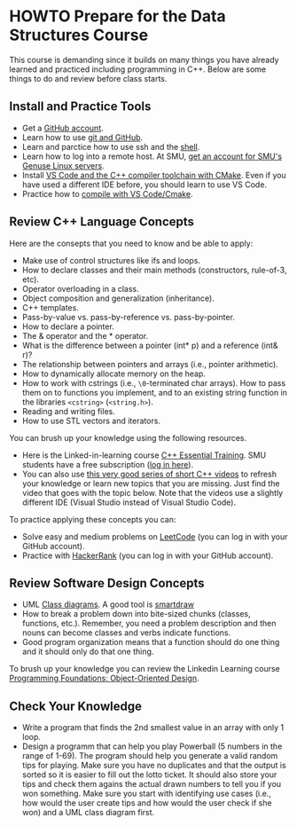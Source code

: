 # HOWTO Prepare for the Data Structures Course

This course is demanding since it builds on many things you have already learned and practiced including 
programming in C++. Below are some things to do and review before class starts.

## Install and Practice Tools
* Get a [GitHub account](https://github.com/).
* Learn how to use [git and GitHub](https://docs.github.com/en/get-started/quickstart/hello-world).
* Learn and parctice how to use ssh and the [shell](https://github.com/mhahsler/CS2341/blob/main/HOWTO_shell_and_ssh.md).
* Learn how to log into a remote host. At SMU, [get an account for SMU's Genuse Linux servers](https://www.smu.edu/OIT/Services/genuse/).
* Install [VS Code and the C++ compiler toolchain with CMake](https://github.com/mhahsler/CS2341#required-tools). Even if you have used a different IDE before, you should learn to use VS Code.
* Practice how to [compile with VS Code/Cmake](https://github.com/mhahsler/CS2341/blob/main/HOWTO_compile_programs_with_CMake.md).
 

## Review C++ Language Concepts

Here are the consepts that you need to know and be able to apply:

* Make use of control structures like ifs and loops.
* How to declare classes and their main methods (constructors, rule-of-3, etc).
* Operator overloading in a class.
* Object composition and generalization (inheritance).
* C++ templates.
* Pass-by-value vs. pass-by-reference vs. pass-by-pointer.
* How to declare a pointer.
* The & operator and the * operator.
* What is the difference between a pointer (int* p) and a reference (int& r)?
* The relationship between pointers and arrays (i.e., pointer arithmetic).
* How to dynamically allocate memory on the heap.
* How to work with cstrings (i.e., `\0`-terminated char arrays). How to pass them on to functions you implement,
  and to an existing string function in the libraries `<cstring>` (`<string.h>`).
* Reading and writing files.
* How to use STL vectors and iterators.
 
You can brush up your knowledge using the following resources.
* Here is the Linked-in-learning course [C++ Essential Training](https://www.linkedin.com/learning-login/share?account=2139050&forceAccount=false&redirect=https%3A%2F%2Fwww.linkedin.com%2Flearning%2Fc-plus-plus-essential-training-15106801%3Ftrk%3Dshare_ent_url%26shareId%3DY6vgr5xvTmym7SM7gNWfkA%253D%253D). SMU students have a free subscription ([log in here](https://www.smu.edu/OIT/Services/linkedin)).
* You can also use [this very good series of short C++ videos](https://wVww.youtube.com/playlist?list=PLlrATfBNZ98dudnM48yfGUldqGD0S4FFb) to refresh your knowledge or learn new topics that you are missing. Just find the 
video that goes with the topic below. Note that the videos use a slightly different IDE (Visual Studio instead of Visual Studio Code).

To practice applying these concepts you can:
* Solve easy and medium problems on [LeetCode](https://leetcode.com/problemset/all/) (you can log in with your GitHub account).
* Practice with [HackerRank](https://www.hackerrank.com/) (you can log in with your GitHub account).


## Review Software Design Concepts
* UML [Class diagrams](https://www.smartdraw.com/class-diagram/). A good tool is [smartdraw](https://www.smartdraw.com/uml-diagram/)
* How to break a problem down into bite-sized chunks (classes, functions, etc.). Remember, you need a problem description and 
  then nouns can become classes and verbs indicate functions.
* Good program organization means that a function should do one thing and it should only do that one thing.

To brush up your knowledge you can review the Linkedin Learning course [Programming Foundations: Object-Oriented Design](https://www.linkedin.com/learning-login/share?account=2139050&forceAccount=false&redirect=https%3A%2F%2Fwww.linkedin.com%2Flearning%2Fprogramming-foundations-object-oriented-design-3%3Ftrk%3Dshare_ent_url%26shareId%3DMy0cEP4nR%252Bmk%252Fdm%252F4xNQMA%253D%253D).


## Check Your Knowledge
* Write a program that finds the 2nd smallest value in an array with only 1 loop.
* Design a programm that can help you play Powerball (5 numbers in the range of 1-69). The program should help you generate a valid random tips for playing. Make sure you have no duplicates and that the output is sorted so it is easier to fill out the lotto ticket. It should also store your tips and check them agains the actual drawn numbers to tell you if you won something. Make sure you start with identifying use cases (i.e., how would the user create tips and how would the user check if she won) and a UML class diagram first.
